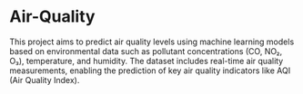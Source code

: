 # Air-Quality
This project aims to predict air quality levels using machine learning models based on environmental data such as pollutant concentrations (CO, NO₂, O₃), temperature, and humidity. The dataset includes real-time air quality measurements, enabling the prediction of key air quality indicators like AQI (Air Quality Index).
